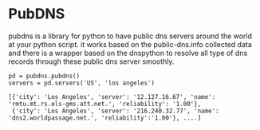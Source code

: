 # PubDNS
pubdns is a library for python to have public dns servers around the world at your python script. it works based on the public-dns.info collected data and there is a wrapper based on the dnspython to resolve all type of dns records through these public dns server smoothly.

```
pd = pubdns.pubdns()
servers = pd.servers('US', 'los angeles')
```
```
[{'city': 'Los Angeles', 'server': '12.127.16.67', 'name': 'rmtu.mt.rs.els-gms.att.net.', 'reliability': '1.00'}, 
 {'city': 'Los Angeles', 'server': '216.240.32.77', 'name': 'dns2.worldpassage.net.', 'reliability':'1.00'}, ....]
```
